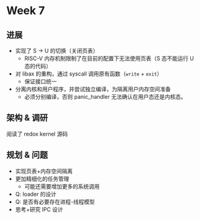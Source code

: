 # Week 7

## 进展

+ 实现了 S -> U 的切换（关闭页表）
  - RISC-V 内存机制限制了在目前的配置下无法使用页表（S 态不能运行 U 态的代码）
+ 对 libax 的重构，通过 syscall 调用原有函数（`write` + `exit`）
  - 保证接口统一
+ 分离内核和用户程序，并尝试独立编译，为隔离用户内存空间准备
  - 必须分别编译，否则 panic_handler 无法确认在用户态还是内核态。

## 架构 & 调研

阅读了 redox kernel 源码

## 规划 & 问题

+ 实现页表+内存空间隔离  
+ 更加精细化的任务管理
  - 可能还需要增加更多的系统调用
+ Q: loader 的设计
+ Q: 是否有必要存在进程-线程模型
+ 思考+研究 IPC 设计
